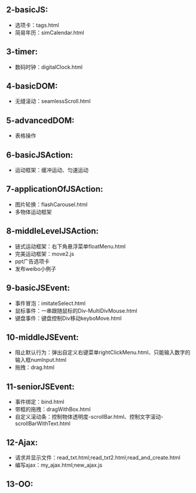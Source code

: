 ## 2-basicJS:
- 选项卡：tags.html
- 简易年历：simCalendar.html
## 3-timer:
- 数码时钟：digitalClock.html
## 4-basicDOM:
- 无缝滚动：seamlessScroll.html
## 5-advancedDOM:
- 表格操作
## 6-basicJSAction:
- 运动框架：缓冲运动、匀速运动
## 7-applicationOfJSAction:
- 图片轮换：flashCarousel.html
- 多物体运动框架
## 8-middleLevelJSAction:
- 链式运动框架：右下角悬浮菜单floatMenu.html
- 完美运动框架：move2.js
- ppt广告选项卡
- 发布weibo小例子
## 9-basicJSEvent:
- 事件冒泡：imitateSelect.html
- 鼠标事件：一串跟随鼠标的Div-MultiDivMouse.html
- 键盘事件：键盘控制Div移动keyboMove.html
## 10-middleJSEvent:
- 阻止默认行为：弹出自定义右键菜单rightClickMenu.html、只能输入数字的输入框numInput.html
- 拖拽：drag.html
## 11-seniorJSEvent:
- 事件绑定：bind.html
- 带框的拖拽：dragWithBox.html
- 自定义滚动条：控制物体透明度-scrollBar.html、控制文字滚动-scrollBarWithText.html
## 12-Ajax:
- 请求并显示文件：read_txt.html;read_txt2.html;read_and_create.html
- 编写ajax：my_ajax.html;new_ajax.js
## 13-OO:

